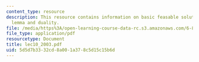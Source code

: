 ```yaml
---
content_type: resource
description: This resource contains information on basic feasable solution, Farkas'
  lemma and duality.
file: /media/https%3A/open-learning-course-data-rc.s3.amazonaws.com/6-854j-advanced-algorithms-fall-2005/5d5d7b3332cd8a001a378c5d15c15b6d_lec10_2003.pdf
file_type: application/pdf
resourcetype: Document
title: lec10_2003.pdf
uid: 5d5d7b33-32cd-8a00-1a37-8c5d15c15b6d
---
```

